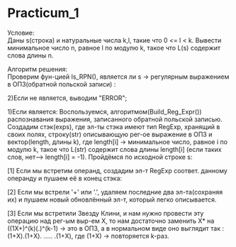 # Practicum_1
Условие:   
Даны s(строка) и натуральные числа k,l, такие что 0 <= l < k. Вывести минимальное число n, равное l по модулю k, такое что L(s) содержит слова длины n.

Алгоритм решения:   
Проверим фун-цией Is_RPN(), является ли s -> регулярным выражением в ОПЗ(обратной польской записи) :  

2)Если не является, выводим "ERROR";  

1)Если является: Воспользуемся, алгоритмом(Build_Reg_Expr()) распознавания выражения, записанного обратной польской записью. Создадим стэк(exps), где эл-ты стэка имеют тип RegExp, хранящий в своих полях, строку(str) описывающую рег-ое выражение в ОПЗ и вектор(length, длины k), где length[i] -> минимальное число, равное i по модулю k, такое что L(str) содержит слова длины length[i] (если таких слов, нет--> length[i] = -1). Пройдёмся по исходной строке s:  

  [1] Если мы встретим операнд, создадим эл-т RegExp соответ. данному операнду и пушаем её в конец стэка: 
  
  [2] Если мы встрели '+' или '.', удаляем последние два эл-та(сохраняя их) и пушаем новый обновлённый эл-т, который легко описывается. 

  [3] Если мы встретили Звезду Клини, и нам нужно провести эту операцию над рег-ым выр-ем Х, то нам достаточно заменить Х* на ((1Х+)^(k)(.)^(k-1) -> это в ОПЗ, а в нормальном виде оно выглядит так : (1+X).(1+X). ..... .(1+X), где (1+Х) -> повторяется k-раз.  
  
              
 
